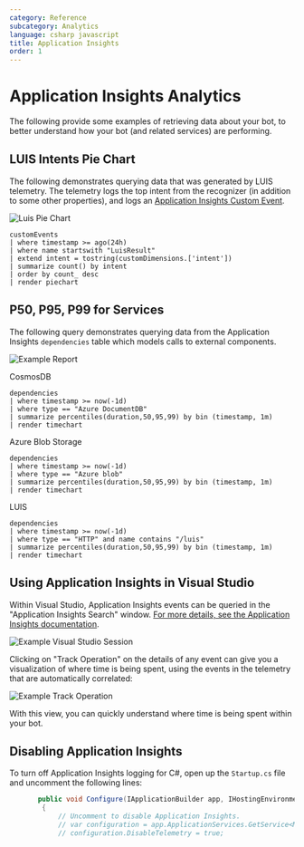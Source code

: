 ```yaml
---
category: Reference
subcategory: Analytics
language: csharp javascript
title: Application Insights
order: 1
---
```



# Application Insights Analytics

The following provide some examples of retrieving data about your bot, to better understand how your bot (and related services) are performing.

## LUIS Intents Pie Chart

The following demonstrates querying data that was generated by LUIS telemetry. The telemetry logs the top intent from the recognizer (in addition to some other properties), and logs an [Application Insights Custom Event](https://docs.microsoft.com/en-us/azure/application-insights/app-insights-api-custom-events-metrics).

![Luis Pie Chart](../../media/luis_pie.png)

```
customEvents
| where timestamp >= ago(24h)
| where name startswith "LuisResult"
| extend intent = tostring(customDimensions.['intent'])
| summarize count() by intent
| order by count_ desc
| render piechart
```

## P50, P95, P99 for Services

The following query demonstrates querying data from the Application Insights `dependencies` table which models calls to external components.

![Example Report](../../media/p99.png)

CosmosDB

```
dependencies
| where timestamp >= now(-1d)
| where type == "Azure DocumentDB"
| summarize percentiles(duration,50,95,99) by bin (timestamp, 1m)
| render timechart
```

Azure Blob Storage

```
dependencies
| where timestamp >= now(-1d)
| where type == "Azure blob"
| summarize percentiles(duration,50,95,99) by bin (timestamp, 1m)
| render timechart
```

LUIS

```
dependencies
| where timestamp >= now(-1d)
| where type == "HTTP" and name contains "/luis"
| summarize percentiles(duration,50,95,99) by bin (timestamp, 1m)
| render timechart
```

## Using Application Insights in Visual Studio

Within Visual Studio, Application Insights events can be queried in the "Application Insights Search" window. [For more details, see the Application Insights documentation](https://docs.microsoft.com/en-us/azure/application-insights/app-insights-diagnostic-search).

![Example Visual Studio Session](../../media/visualstudio_appinsights.png)

Clicking on "Track Operation" on the details of any event can give you a visualization of where time is being spent, using the events in the telemetry that are automatically correlated:

![Example Track Operation](../../media/visualstudio_trackoperation.png)

With this view, you can quickly understand where time is being spent within your bot.

## Disabling Application Insights

To turn off Application Insights logging for C#, open up the `Startup.cs` file and uncomment the following lines:

```csharp
       public void Configure(IApplicationBuilder app, IHostingEnvironment env)
        {
            // Uncomment to disable Application Insights.
            // var configuration = app.ApplicationServices.GetService<Microsoft.ApplicationInsights.Extensibility.TelemetryConfiguration>();
            // configuration.DisableTelemetry = true;
```